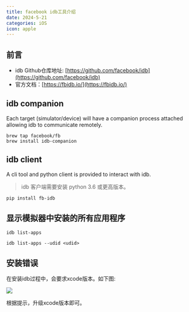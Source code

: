 ```yaml
---
title: facebook idb工具介绍
date: 2024-5-21
categories: iOS
icon: apple
---
```


## 前言

- idb Github仓库地址: [https://github.com/facebook/idb](https://github.com/facebook/idb)
- 官方文档：[https://fbidb.io/](https://fbidb.io/)


## idb companion
Each target (simulator/device) will have a companion process attached allowing idb to communicate remotely.

```
brew tap facebook/fb
brew install idb-companion
```

## idb client
A cli tool and python client is provided to interact with idb.

> idb 客户端需要安装 python 3.6 或更高版本。

```
pip install fb-idb
```

## 显示模拟器中安装的所有应用程序

```
idb list-apps 

idb list-apps --udid <udid>
```

## 安装错误

在安装idb过程中，会要求xcode版本。如下图:

![](/images/brew-idb-install-error-1.jpg)

根据提示，升级xcode版本即可。